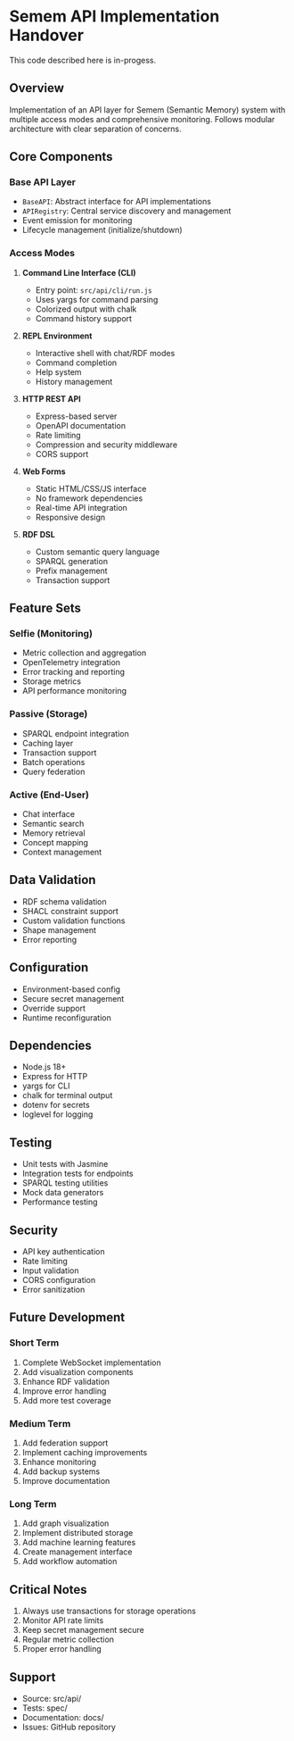 # Semem API Implementation Handover

This code described here is in-progess.

## Overview
Implementation of an API layer for Semem (Semantic Memory) system with multiple access modes and comprehensive monitoring. Follows modular architecture with clear separation of concerns.

## Core Components

### Base API Layer
- `BaseAPI`: Abstract interface for API implementations
- `APIRegistry`: Central service discovery and management
- Event emission for monitoring
- Lifecycle management (initialize/shutdown)

### Access Modes
1. **Command Line Interface (CLI)**
   - Entry point: `src/api/cli/run.js`
   - Uses yargs for command parsing
   - Colorized output with chalk
   - Command history support

2. **REPL Environment**
   - Interactive shell with chat/RDF modes
   - Command completion
   - Help system
   - History management

3. **HTTP REST API**
   - Express-based server
   - OpenAPI documentation
   - Rate limiting
   - Compression and security middleware
   - CORS support

4. **Web Forms**
   - Static HTML/CSS/JS interface
   - No framework dependencies
   - Real-time API integration
   - Responsive design

5. **RDF DSL**
   - Custom semantic query language
   - SPARQL generation
   - Prefix management
   - Transaction support

## Feature Sets

### Selfie (Monitoring)
- Metric collection and aggregation
- OpenTelemetry integration
- Error tracking and reporting
- Storage metrics
- API performance monitoring

### Passive (Storage)
- SPARQL endpoint integration
- Caching layer
- Transaction support
- Batch operations
- Query federation

### Active (End-User)
- Chat interface
- Semantic search
- Memory retrieval
- Concept mapping
- Context management

## Data Validation
- RDF schema validation
- SHACL constraint support
- Custom validation functions
- Shape management
- Error reporting

## Configuration
- Environment-based config
- Secure secret management
- Override support
- Runtime reconfiguration

## Dependencies
- Node.js 18+
- Express for HTTP
- yargs for CLI
- chalk for terminal output
- dotenv for secrets
- loglevel for logging

## Testing
- Unit tests with Jasmine
- Integration tests for endpoints
- SPARQL testing utilities
- Mock data generators
- Performance testing

## Security
- API key authentication
- Rate limiting
- Input validation
- CORS configuration
- Error sanitization

## Future Development

### Short Term
1. Complete WebSocket implementation
2. Add visualization components
3. Enhance RDF validation
4. Improve error handling
5. Add more test coverage

### Medium Term
1. Add federation support
2. Implement caching improvements
3. Enhance monitoring
4. Add backup systems
5. Improve documentation

### Long Term
1. Add graph visualization
2. Implement distributed storage
3. Add machine learning features
4. Create management interface
5. Add workflow automation

## Critical Notes
1. Always use transactions for storage operations
2. Monitor API rate limits
3. Keep secret management secure
4. Regular metric collection
5. Proper error handling

## Support
- Source: src/api/
- Tests: spec/
- Documentation: docs/
- Issues: GitHub repository